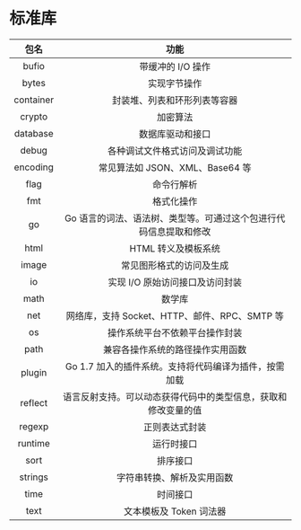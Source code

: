# 标准库

|   包名    |                               功能                                |
| :-------: | :---------------------------------------------------------------: |
|   bufio   |                         带缓冲的 I/O 操作                         |
|   bytes   |                           实现字节操作                            |
| container |                   封装堆、列表和环形列表等容器                    |
|  crypto   |                             加密算法                              |
| database  |                         数据库驱动和接口                          |
|   debug   |                  各种调试文件格式访问及调试功能                   |
| encoding  |                  常见算法如 JSON、XML、Base64 等                  |
|   flag    |                            命令行解析                             |
|    fmt    |                            格式化操作                             |
|    go     | Go 语言的词法、语法树、类型等。可通过这个包进行代码信息提取和修改 |
|   html    |                        HTML 转义及模板系统                        |
|   image   |                     常见图形格式的访问及生成                      |
|    io     |                  实现 I/O 原始访问接口及访问封装                  |
|   math    |                              数学库                               |
|    net    |           网络库，支持 Socket、HTTP、邮件、RPC、SMTP 等           |
|    os     |                  操作系统平台不依赖平台操作封装                   |
|   path    |                 兼容各操作系统的路径操作实用函数                  |
|  plugin   |       Go 1.7 加入的插件系统。支持将代码编译为插件，按需加载       |
|  reflect  |  语言反射支持。可以动态获得代码中的类型信息，获取和修改变量的值   |
|  regexp   |                          正则表达式封装                           |
|  runtime  |                            运行时接口                             |
|   sort    |                             排序接口                              |
|  strings  |                    字符串转换、解析及实用函数                     |
|   time    |                             时间接口                              |
|   text    |                      文本模板及 Token 词法器                      |
